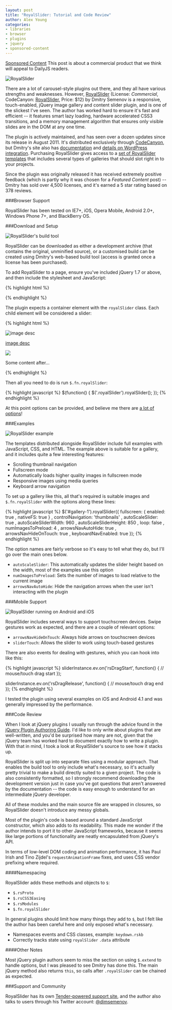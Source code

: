 ```yaml
---
layout: post
title: "RoyalSlider: Tutorial and Code Review"
author: Alex Young
categories:
- libraries
- browser
- plugins
- jquery
- sponsored-content
---
```


<div class="sponsored-content">
  <p><a class="label" href="/sponsored-content.html">Sponsored Content</a> This post is about a commercial product that we think will appeal to DailyJS readers.</p>
</div>

![RoyalSlider](/images/posts/royalslider.png)

There are a lot of carousel-style plugins out there, and they all have various strengths and weaknesses.  However, [RoyalSlider](http://dimsemenov.com/plugins/royal-slider/) (License: _Commercial_, CodeCanyon: [RoyalSlider](http://codecanyon.net/item/royalslider-touchenabled-jquery-image-gallery/461126), Price: $12) by Dmitry Semenov is a responsive, touch-enabled, jQuery image gallery and content slider plugin, and is one of the slickest I've seen.  The author has worked hard to ensure it's fast and efficient -- it features smart lazy loading, hardware accelerated CSS3 transitions, and a memory management algorithm that ensures only visible slides are in the DOM at any one time.

The plugin is actively maintained, and has seen over a dozen updates since its release in August 2011.  It's distributed exclusively through [CodeCanyon](http://codecanyon.net), but Dmitry's site also has [documentation](http://dimsemenov.com/plugins/royal-slider/documentation/) and [details on WordPress integration](http://dimsemenov.com/plugins/royal-slider/wordpress/).  Purchasing RoyalSlider gives access to a [set of RoyalSlider templates](http://dimsemenov.com/plugins/royal-slider/templates/) that includes several types of galleries that should slot right in to your projects.

Since the plugin was originally released it has received extremely positive feedback (which is partly why it was chosen for a _Featured Content_ post) -- Dmitry has sold over 4,500 licenses, and it's earned a 5 star rating based on 378 reviews.

###Browser Support

RoyalSlider has been tested on IE7+, iOS, Opera Mobile, Android 2.0+, Windows Phone 7+, and BlackBerry OS.

###Download and Setup

![RoyalSlider's build tool](/images/posts/royalslider-build-tool.png)

RoyalSlider can be downloaded as either a development archive (that contains the original, unminified source), or a customised build can be created using Dmitry's web-based build tool (access is granted once a license has been purchased).

To add RoyalSlider to a page, ensure you've included jQuery 1.7 or above, and then include the stylesheet and JavaScript:

{% highlight html %}
<link rel="stylesheet" href="royalslider/royalslider.css">
<script src="royalslider/jquery.royalslider.min.js"></script>
{% endhighlight %}

The plugin expects a container element with the `royalSlider` class.  Each child element will be considered a slider:

{% highlight html %}
<div class="royalSlider rsDefault">
  <!-- simple image slide -->
  <img class="rsImg" src="image.jpg" alt="image desc" />

  <!-- lazy loaded image slide -->
  <a class="rsImg" href="image.jpg">image desc</a>

  <!-- image and content -->
  <div>
    <img class="rsImg" src="image.jpg" data-rsVideo="https://vimeo.com/44878206" />
    <p>Some content after...</p>
  </div>
</div>
{% endhighlight %}

Then all you need to do is run `$.fn.royalSlider`:

{% highlight javascript %}
$(function() {
  $('.royalSlider').royalSlider();
});
{% endhighlight %}

At this point options can be provided, and believe me there are [a lot of options](http://dimsemenov.com/plugins/royal-slider/documentation/#options)!

###Examples

![RoyalSlider example](/images/posts/royalslider-template.png)

The templates distributed alongside RoyalSlider include full examples with JavaScript, CSS, and HTML.  The example above is suitable for a gallery, and it includes quite a few interesting features:

* Scrolling thumbnail navigation
* Fullscreen mode
* Automatically loads higher quality images in fullscreen mode
* Responsive images using media queries
* Keyboard arrow navigation

To set up a gallery like this, all that's required is suitable images and `$.fn.royalSlider` with the options along these lines:

{% highlight javascript %}
$('#gallery-1').royalSlider({
  fullscreen: {
    enabled: true
  , nativeFS: true
  }
, controlNavigation: 'thumbnails'
, autoScaleSlider: true
, autoScaleSliderWidth: 960
, autoScaleSliderHeight: 850
, loop: false
, numImagesToPreload: 4
, arrowsNavAutoHide: true
, arrowsNavHideOnTouch: true
, keyboardNavEnabled: true
});
{% endhighlight %}

The option names are fairly verbose so it's easy to tell what they do, but I'll go over the main ones below.

* `autoScaleSlider`: This automatically updates the slider height based on the width, most of the examples use this option
* `numImagesToPreload`: Sets the number of images to load relative to the current image
* `arrowsNavAutoHide`: Hide the navigation arrows when the user isn't interacting with the plugin

###Mobile Support

![RoyalSlider running on Android and iOS](/images/posts/royalslider-mobile.png)

RoyalSlider includes several ways to support touchscreen devices.  Swipe gestures work as expected, and there are a couple of relevant options:

* `arrowsNavHideOnTouch`: Always hide arrows on touchscreen devices
* `sliderTouch`: Allows the slider to work using touch-based gestures

There are also events for dealing with gestures, which you can hook into like this:

{% highlight javascript %}
sliderInstance.ev.on('rsDragStart', function() {
  // mouse/touch drag start
});

sliderInstance.ev.on('rsDragRelease', function() {
  // mouse/touch drag end
});
{% endhighlight %}

I tested the plugin using several examples on iOS and Android 4.1 and was generally impressed by the performance.

###Code Review

When I look at jQuery plugins I usually run through the advice found in the [jQuery Plugin Authoring Guide](http://docs.jquery.com/Plugins/Authoring).  I'd like to only write about plugins that are well-written, and you'd be surprised how many are not, given that the jQuery team has worked hard to document exactly how to write a plugin.  With that in mind, I took a look at RoyalSlider's source to see how it stacks up.

RoyalSlider is split up into separate files using a modular approach.  That enables the build tool to only include what's necessary, so it's actually pretty trivial to make a build directly suited to a given project.  The code is also consistently formatted, so I strongly recommend downloading the development version just in case you've got questions that aren't answered by the documentation -- the code is easy enough to understand for an intermediate jQuery developer.

All of these modules and the main source file are wrapped in closures, so RoyalSlider doesn't introduce any messy globals.

Most of the plugin's code is based around a standard JavaScript constructor, which also adds to its readability.  This made me wonder if the author intends to port it to other JavaScript frameworks, because it seems like large portions of functionality are neatly encapsulated from jQuery's API.

In terms of low-level DOM coding and animation performance, it has Paul Irish and Tino Zijdel's `requestAnimationFrame` fixes, and uses CSS vendor prefixing where required.

####Namespacing

RoyalSlider adds these methods and objects to `$`:

* `$.rsProto`
* `$.rsCSS3Easing`
* `$.rsModules`
* `$.fn.royalSlider`

In general plugins should limit how many things they add to `$`, but I felt like the author has been careful here and only exposed what's necessary.

* Namespaces events and CSS classes, example: `keydown.rskb`
* Correctly tracks state using `royalSlider` `.data` attribute

####Other Notes

Most jQuery plugin authors seem to miss the section on using `$.extend` to handle options, but I was pleased to see Dmitry has done this.  The main jQuery method also returns `this`, so calls after `.royalSlider` can be chained as expected.

###Support and Community

RoyalSlider has its own [Tender-powered support site](http://help.dimsemenov.com/), and the author also talks to users through his Twitter account: [@dimsemenov](https://twitter.com/dimsemenov).
